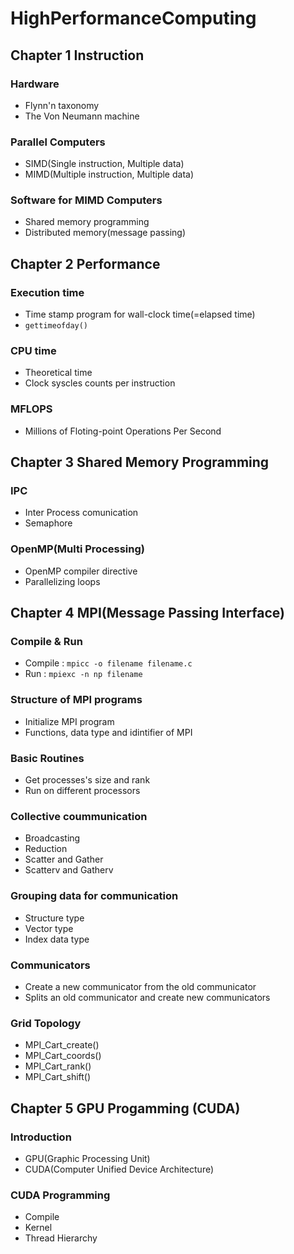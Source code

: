 # HighPerformanceComputing

## Chapter 1 Instruction

### Hardware
- Flynn'n taxonomy
- The Von Neumann machine

### Parallel Computers
- SIMD(Single instruction, Multiple data)
- MIMD(Multiple instruction, Multiple data)

### Software for MIMD Computers
- Shared memory programming
- Distributed memory(message passing)

## Chapter 2 Performance

### Execution time
- Time stamp program for wall-clock time(=elapsed time)
- `gettimeofday()`

### CPU time
- Theoretical time
- Clock syscles counts per instruction

### MFLOPS
- Millions of Floting-point Operations Per Second

## Chapter 3 Shared Memory Programming

### IPC
- Inter Process comunication
- Semaphore

### OpenMP(Multi Processing)
- OpenMP compiler directive
- Parallelizing loops

## Chapter 4 MPI(Message Passing Interface)

### Compile & Run
- Compile : `mpicc -o filename filename.c`
- Run : `mpiexc -n np filename`

### Structure of MPI programs
- Initialize MPI program
- Functions, data type and idintifier of MPI

### Basic Routines
- Get processes's size and rank
- Run on different processors

### Collective coummunication
- Broadcasting
- Reduction
- Scatter and Gather
- Scatterv and Gatherv

### Grouping data for communication
- Structure type
- Vector type
- Index data type

### Communicators
- Create a new communicator from the old communicator
- Splits an old communicator and create new communicators

### Grid Topology
- MPI_Cart_create()
- MPI_Cart_coords()
- MPI_Cart_rank()
- MPI_Cart_shift()

## Chapter 5 GPU Progamming (CUDA)

### Introduction
- GPU(Graphic Processing Unit)
- CUDA(Computer Unified Device Architecture)

### CUDA Programming
- Compile
- Kernel
- Thread Hierarchy
